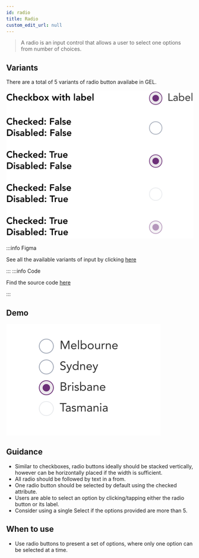 ```yaml
---
id: radio
title: Radio
custom_edit_url: null
---
```


> A radio is an input control that allows a user to select one options from number of choices.

## Variants

There are a total of 5 variants of radio button availabe in GEL. 

![Radio Types](img/radio-types.svg)

:::info Figma

See all the available variants of input by clicking [here](https://www.figma.com/file/kzLxtqv6YGL0wotiqzgEo4/GEL-UI-Doc?node-id=696%3A97980)

:::
:::info Code

Find the source code [here](https://primefaces.org/primevue/radiobutton)

:::

## Demo

![Radio demo](img/radio-demo.svg)

## Guidance

* Similar to checkboxes, radio buttons ideally should be stacked vertically, however can be horizontally placed if the width is sufficient.
* All radio should be followed by text in a from.
* One radio button should be selected by default using the checked attribute.
* Users are able to select an option by clicking/tapping either the radio button or its label.
* Consider using a single Select if the options provided are more than 5.

## When to use

* Use radio buttons to present a set of options, where only one option can be selected at a time.